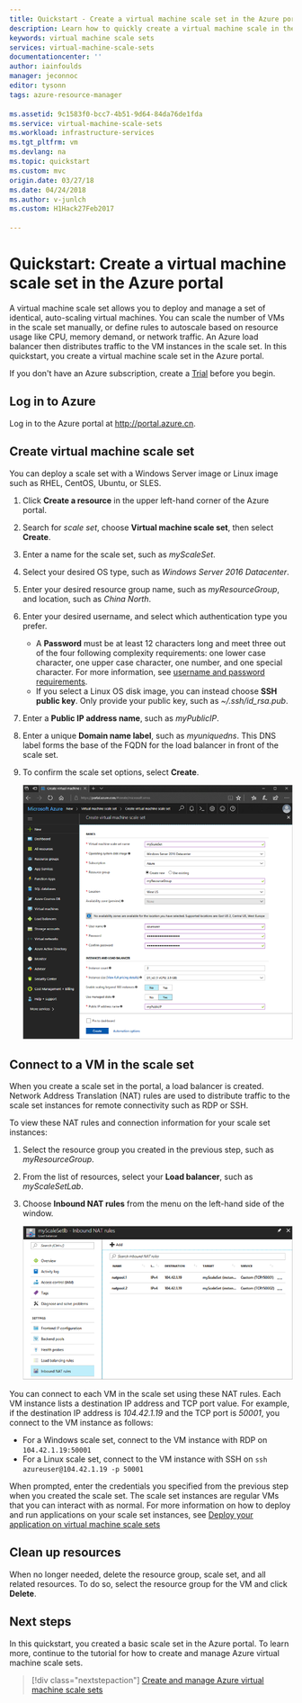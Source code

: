 ```yaml
---
title: Quickstart - Create a virtual machine scale set in the Azure portal | Microsoft Docs
description: Learn how to quickly create a virtual machine scale in the Azure portal
keywords: virtual machine scale sets
services: virtual-machine-scale-sets
documentationcenter: ''
author: iainfoulds
manager: jeconnoc
editor: tysonn
tags: azure-resource-manager

ms.assetid: 9c1583f0-bcc7-4b51-9d64-84da76de1fda
ms.service: virtual-machine-scale-sets
ms.workload: infrastructure-services
ms.tgt_pltfrm: vm
ms.devlang: na
ms.topic: quickstart
ms.custom: mvc
origin.date: 03/27/18
ms.date: 04/24/2018
ms.author: v-junlch
ms.custom: H1Hack27Feb2017

---
```


# Quickstart: Create a virtual machine scale set in the Azure portal
A virtual machine scale set allows you to deploy and manage a set of identical, auto-scaling virtual machines. You can scale the number of VMs in the scale set manually, or define rules to autoscale based on resource usage like CPU, memory demand, or network traffic. An Azure load balancer then distributes traffic to the VM instances in the scale set. In this quickstart, you create a virtual machine scale set in the Azure portal.

If you don't have an Azure subscription, create a [Trial](https://www.azure.cn/pricing/1rmb-trial/) before you begin.


## Log in to Azure
Log in to the Azure portal at http://portal.azure.cn.


## Create virtual machine scale set
You can deploy a scale set with a Windows Server image or Linux image such as RHEL, CentOS, Ubuntu, or SLES.

1. Click **Create a resource** in the upper left-hand corner of the Azure portal.
2. Search for *scale set*, choose **Virtual machine scale set**, then select **Create**.
3. Enter a name for the scale set, such as *myScaleSet*.
4. Select your desired OS type, such as *Windows Server 2016 Datacenter*.
5. Enter your desired resource group name, such as *myResourceGroup*, and location, such as *China North*.
6. Enter your desired username, and select which authentication type you prefer.
    - A **Password** must be at least 12 characters long and meet three out of the four following complexity requirements: one lower case character, one upper case character, one number, and one special character. For more information, see [username and password requirements](../virtual-machines/windows/faq.md#what-are-the-username-requirements-when-creating-a-vm).
    - If you select a Linux OS disk image, you can instead choose **SSH public key**. Only provide your public key, such as *~/.ssh/id_rsa.pub*. 

7. Enter a **Public IP address name**, such as *myPublicIP*.
8. Enter a unique **Domain name label**, such as *myuniquedns*. This DNS label forms the base of the FQDN for the load balancer in front of the scale set.
9. To confirm the scale set options, select **Create**.

    ![Create a virtual machine scale set in the Azure portal](./media/virtual-machine-scale-sets-create-portal/create-scale-set.png)


## Connect to a VM in the scale set
When you create a scale set in the portal, a load balancer is created. Network Address Translation (NAT) rules are used to distribute traffic to the scale set instances for remote connectivity such as RDP or SSH.

To view these NAT rules and connection information for your scale set instances:

1. Select the resource group you created in the previous step, such as *myResourceGroup*.
2. From the list of resources, select your **Load balancer**, such as *myScaleSetLab*.
3. Choose **Inbound NAT rules** from the menu on the left-hand side of the window.

    ![Inbound NAT rules allow you to connect to virtual machine scale set instances](./media/virtual-machine-scale-sets-create-portal/inbound-nat-rules.png)

You can connect to each VM in the scale set using these NAT rules. Each VM instance lists a destination IP address and TCP port value. For example, if the destination IP address is *104.42.1.19* and the TCP port is *50001*, you connect to the VM instance as follows:

- For a Windows scale set, connect to the VM instance with RDP on `104.42.1.19:50001`
- For a Linux scale set, connect to the VM instance with SSH on `ssh azureuser@104.42.1.19 -p 50001`

When prompted, enter the credentials you specified from the previous step when you created the scale set. The scale set instances are regular VMs that you can interact with as normal. For more information on how to deploy and run applications on your scale set instances, see [Deploy your application on virtual machine scale sets](virtual-machine-scale-sets-deploy-app.md)


## Clean up resources
When no longer needed, delete the resource group, scale set, and all related resources. To do so, select the resource group for the VM and click **Delete**.


## Next steps
In this quickstart, you created a basic scale set in the Azure portal. To learn more, continue to the tutorial for how to create and manage Azure virtual machine scale sets.

> [!div class="nextstepaction"]
> [Create and manage Azure virtual machine scale sets](tutorial-create-and-manage-powershell.md)

